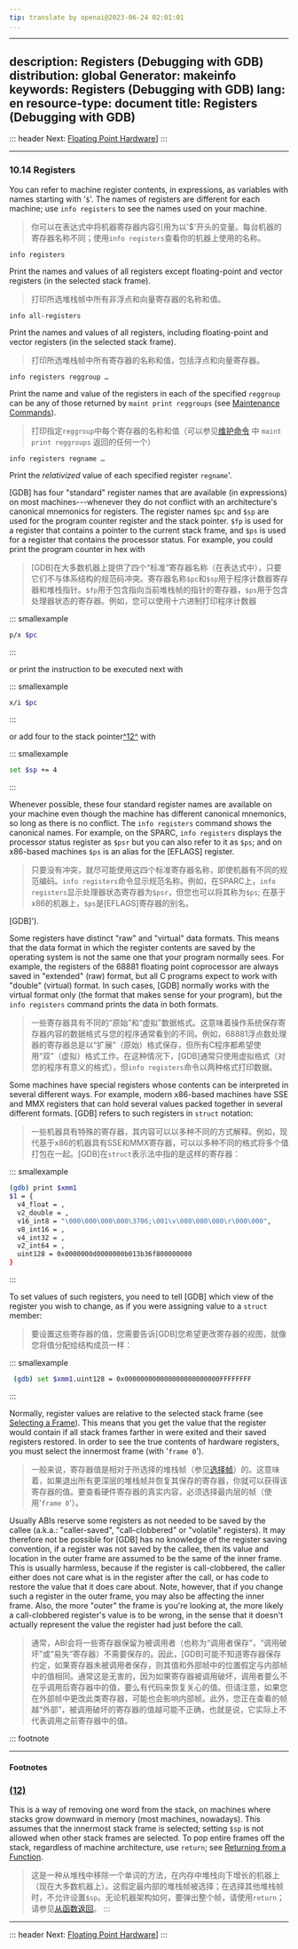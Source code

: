 ```yaml
---
tip: translate by openai@2023-06-24 02:01:01
...
```

---
description: Registers (Debugging with GDB)
distribution: global
Generator: makeinfo
keywords: Registers (Debugging with GDB)
lang: en
resource-type: document
title: Registers (Debugging with GDB)
---
::: header
Next: [Floating Point Hardware](Floating-Point-Hardware.html#Floating-Point-Hardware)]
:::

---

### 10.14 Registers


You can refer to machine register contents, in expressions, as variables with names starting with '`$`'. The names of registers are different for each machine; use `info registers` to see the names used on your machine.

> 你可以在表达式中将机器寄存器内容引用为以'$'开头的变量。每台机器的寄存器名称不同；使用`info registers`查看你的机器上使用的名称。

`info registers`


Print the names and values of all registers except floating-point and vector registers (in the selected stack frame).

> 打印所选堆栈帧中所有非浮点和向量寄存器的名称和值。

`info all-registers`


Print the names and values of all registers, including floating-point and vector registers (in the selected stack frame).

> 打印所选堆栈帧中所有寄存器的名称和值，包括浮点和向量寄存器。

`info registers reggroup …`


Print the name and value of the registers in each of the specified `reggroup` can be any of those returned by `maint print reggroups` (see [Maintenance Commands](Maintenance-Commands.html#Maintenance-Commands)).

> 打印指定`reggroup`中每个寄存器的名称和值（可以参见[维护命令](Maintenance-Commands.html#Maintenance-Commands) 中 `maint print reggroups` 返回的任何一个）

`info registers regname …`

Print the *relativized* value of each specified register `regname`'.


[GDB] has four "standard" register names that are available (in expressions) on most machines---whenever they do not conflict with an architecture's canonical mnemonics for registers. The register names `$pc` and `$sp` are used for the program counter register and the stack pointer. `$fp` is used for a register that contains a pointer to the current stack frame, and `$ps` is used for a register that contains the processor status. For example, you could print the program counter in hex with

> [GDB]在大多数机器上提供了四个“标准”寄存器名称（在表达式中），只要它们不与体系结构的规范码冲突。寄存器名称`$pc`和`$sp`用于程序计数器寄存器和堆栈指针。`$fp`用于包含指向当前堆栈帧的指针的寄存器，`$ps`用于包含处理器状态的寄存器。例如，您可以使用十六进制打印程序计数器

::: smallexample

```bash
p/x $pc
```

:::

or print the instruction to be executed next with

::: smallexample

```bash
x/i $pc
```

:::

or add four to the stack pointer[^12^](#FOOT12) with

::: smallexample

```bash
set $sp += 4
```

:::


Whenever possible, these four standard register names are available on your machine even though the machine has different canonical mnemonics, so long as there is no conflict. The `info registers` command shows the canonical names. For example, on the SPARC, `info registers` displays the processor status register as `$psr` but you can also refer to it as `$ps`; and on x86-based machines `$ps` is an alias for the [EFLAGS] register.

> 只要没有冲突，就尽可能使用这四个标准寄存器名称，即使机器有不同的规范编码。`info registers`命令显示规范名称。例如，在SPARC上，`info registers`显示处理器状态寄存器为`$psr`，但您也可以将其称为`$ps`; 在基于x86的机器上，`$ps`是[EFLAGS]寄存器的别名。

[GDB]').


Some registers have distinct "raw" and "virtual" data formats. This means that the data format in which the register contents are saved by the operating system is not the same one that your program normally sees. For example, the registers of the 68881 floating point coprocessor are always saved in "extended" (raw) format, but all C programs expect to work with "double" (virtual) format. In such cases, [GDB] normally works with the virtual format only (the format that makes sense for your program), but the `info registers` command prints the data in both formats.

> 一些寄存器具有不同的“原始”和“虚拟”数据格式。这意味着操作系统保存寄存器内容的数据格式与您的程序通常看到的不同。例如，68881浮点数处理器的寄存器总是以“扩展”（原始）格式保存，但所有C程序都希望使用“双”（虚拟）格式工作。在这种情况下，[GDB]通常只使用虚拟格式（对您的程序有意义的格式），但`info registers`命令以两种格式打印数据。


Some machines have special registers whose contents can be interpreted in several different ways. For example, modern x86-based machines have SSE and MMX registers that can hold several values packed together in several different formats. [GDB] refers to such registers in `struct` notation:

> 一些机器具有特殊的寄存器，其内容可以以多种不同的方式解释。例如，现代基于x86的机器具有SSE和MMX寄存器，可以以多种不同的格式将多个值打包在一起。[GDB]在`struct`表示法中指的是这样的寄存器：

::: smallexample

```bash
(gdb) print $xmm1
$1 = {
  v4_float = ,
  v2_double = ,
  v16_int8 = "\000\000\000\000\3706;\001\v\000\000\000\r\000\000",
  v8_int16 = ,
  v4_int32 = ,
  v2_int64 = ,
  uint128 = 0x0000000d0000000b013b36f800000000
}
```

:::


To set values of such registers, you need to tell [GDB] which view of the register you wish to change, as if you were assigning value to a `struct` member:

> 要设置这些寄存器的值，您需要告诉[GDB]您希望更改寄存器的视图，就像您将值分配给结构成员一样：

::: smallexample

```bash
 (gdb) set $xmm1.uint128 = 0x000000000000000000000000FFFFFFFF
```

:::


Normally, register values are relative to the selected stack frame (see [Selecting a Frame](Selection.html#Selection)). This means that you get the value that the register would contain if all stack frames farther in were exited and their saved registers restored. In order to see the true contents of hardware registers, you must select the innermost frame (with '`frame 0`').

> 一般来说，寄存器值是相对于所选择的堆栈帧（参见[选择帧](Selection.html#Selection)）的。这意味着，如果退出所有更深层的堆栈帧并恢复其保存的寄存器，你就可以获得该寄存器的值。要查看硬件寄存器的真实内容，必须选择最内层的帧（使用'`frame 0`'）。


Usually ABIs reserve some registers as not needed to be saved by the callee (a.k.a.: "caller-saved", "call-clobbered" or "volatile" registers). It may therefore not be possible for [GDB] has no knowledge of the register saving convention, if a register was not saved by the callee, then its value and location in the outer frame are assumed to be the same of the inner frame. This is usually harmless, because if the register is call-clobbered, the caller either does not care what is in the register after the call, or has code to restore the value that it does care about. Note, however, that if you change such a register in the outer frame, you may also be affecting the inner frame. Also, the more "outer" the frame is you're looking at, the more likely a call-clobbered register's value is to be wrong, in the sense that it doesn't actually represent the value the register had just before the call.

> 通常，ABI会将一些寄存器保留为被调用者（也称为“调用者保存”，“调用破坏”或“易失”寄存器）不需要保存的。因此，[GDB]可能不知道寄存器保存约定，如果寄存器未被调用者保存，则其值和外部帧中的位置假定与内部帧中的值相同。通常这是无害的，因为如果寄存器被调用破坏，调用者要么不在乎调用后寄存器中的值，要么有代码来恢复关心的值。但请注意，如果您在外部帧中更改此类寄存器，可能也会影响内部帧。此外，您正在查看的帧越“外部”，被调用破坏的寄存器的值越可能不正确，也就是说，它实际上不代表调用之前寄存器中的值。

::: footnote

---

#### Footnotes

### [(12)](#DOCF12)


This is a way of removing one word from the stack, on machines where stacks grow downward in memory (most machines, nowadays). This assumes that the innermost stack frame is selected; setting `$sp` is not allowed when other stack frames are selected. To pop entire frames off the stack, regardless of machine architecture, use `return`; see [Returning from a Function](Returning.html#Returning).

> 这是一种从堆栈中移除一个单词的方法，在内存中堆栈向下增长的机器上（现在大多数机器上）。这假定最内部的堆栈帧被选择；在选择其他堆栈帧时，不允许设置`$sp`。无论机器架构如何，要弹出整个帧，请使用`return`；请参见[从函数返回](Returning.html#Returning)。
:::

---

::: header
Next: [Floating Point Hardware](Floating-Point-Hardware.html#Floating-Point-Hardware)]
:::
